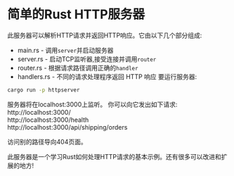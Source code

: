 # 简单的Rust HTTP服务器

此服务器可以解析HTTP请求并返回HTTP响应。它由以下几个部分组成:
- main.rs - 调用`server`并启动服务器
- server.rs - 启动TCP监听器,接受连接并调用`router`
- router.rs - 根据请求路径调用正确的`handler`
- handlers.rs - 不同的请求处理程序返回 HTTP 响应
要运行服务器:

```bash
cargo run -p httpserver  
``` 

服务器将在localhost:3000上监听。
你可以向它发出如下请求: <br>
http://localhost:3000/ <br>
http://localhost:3000/health<br>
http://localhost:3000/api/shipping/orders<br>


访问别的路径导向404页面。

此服务器是一个学习Rust如何处理HTTP请求的基本示例。还有很多可以改进和扩展的地方!

